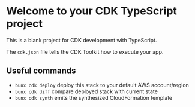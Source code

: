 # Welcome to your CDK TypeScript project

This is a blank project for CDK development with TypeScript.

The `cdk.json` file tells the CDK Toolkit how to execute your app.

## Useful commands

- `bunx cdk deploy` deploy this stack to your default AWS account/region
- `bunx cdk diff` compare deployed stack with current state
- `bunx cdk synth` emits the synthesized CloudFormation template
